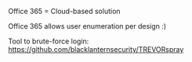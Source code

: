 Office 365 = Cloud-based solution

Office 365 allows user enumeration per design :)

Tool to brute-force login:
https://github.com/blacklanternsecurity/TREVORspray
